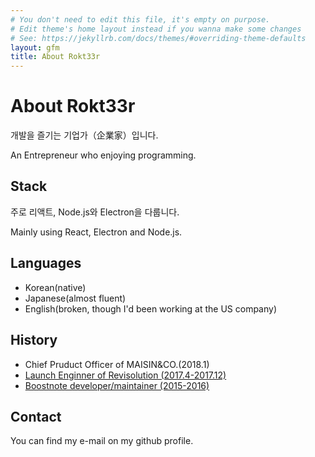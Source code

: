 ```yaml
---
# You don't need to edit this file, it's empty on purpose.
# Edit theme's home layout instead if you wanna make some changes
# See: https://jekyllrb.com/docs/themes/#overriding-theme-defaults
layout: gfm
title: About Rokt33r
---
```


# About Rokt33r

개발을 즐기는 기업가（企業家）입니다.

An Entrepreneur who enjoying programming.

## Stack

주로 리액트, Node.js와 Electron을 다룹니다.

Mainly using React, Electron and Node.js.

## Languages

- Korean(native)
- Japanese(almost fluent)
- English(broken, though I'd been working at the US company)

## History

- Chief Pruduct Officer of MAISIN&CO.(2018.1)
- [Launch Enginner of Revisolution (2017.4-2017.12)](https://revisolution.com)
- [Boostnote developer/maintainer (2015-2016)](https://github.com/BoostIO/Boostnote/graphs/contributors)

## Contact

You can find my e-mail on my github profile.
